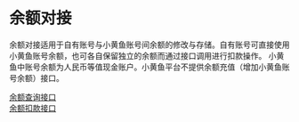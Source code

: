 # 余额对接

余额对接适用于自有账号与小黄鱼账号间余额的修改与存储。自有账号可直接使用小黄鱼账号余额，也可各自保留独立的余额而通过接口调用进行扣款操作。
小黄鱼中账号余额为人民币等值现金账户。小黄鱼平台不提供余额充值（增加小黄鱼账号余额）接口。

[余额查询接口](余额查询.md)  
[余额扣款接口](余额扣款.md)